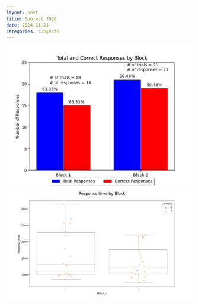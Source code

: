 ```yaml
---
layout: post
title: Subject 7026
date: 2024-11-21
categories: subjects
---
```


![](data/7026/run-9/7026_ATS_responses.png)
![](data/7026/run-9/7026_ATS_rt.png)
